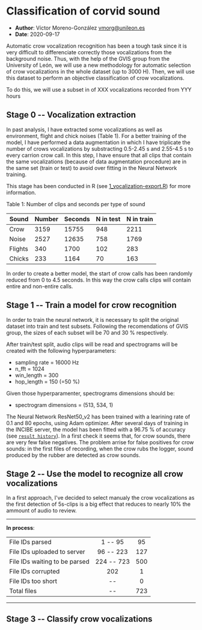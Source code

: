 # Classification of corvid sound
  * **Author**: Víctor Moreno-González <vmorg@unileon.es>
  * **Date**: 2020-09-17

Automatic crow vocalization recognition has been a tough
task since it is very difficult to differenciate correctly
those vocalizations from the background noise. Thus, with
the help of the GVIS group from the University of León, we
will use a new methodology for automatic selection of crow
vocalizations in the whole dataset (up to 3000 H). Then,
we will use this dataset to perform an objective
classification of crow vocalizations.

To do this, we will use a subset in of XXX vocalizations
recorded from YYY hours

## Stage 0 -- Vocalization extraction
In past analysis, I have extracted some vocalizations as
well as environment, flight and chick noises (Table 1).
For a better training of the model, I have performed
a data augmentation in which I have triplicate the number
of crows vocalizations by substracting 0.5-2.45 s and
2.55-4.5 s to every carrion crow call. In this step,
I have ensure that all clips that contain the
same vocalizations (because of data augmentation
procedure) are in the same set (train or test) to
avoid over fitting in the Neural Network training.

This stage has been conducted in R
(see [1_vocalization-export.R](src/1_vocalization-export.R))
for more information.

Table 1: Number of clips and seconds per type of sound

| Sound   | Number | Seconds | N in test | N in train |
|---------|--------|---------|-----------|------------|
| Crow    |  3159  |  15755  |    948    |   2211     |
| Noise   |  2527  |  12635  |    758    |   1769     |
| Flights |  340   |   1700  |    102    |    283     |
| Chicks  |  233   |   1164  |     70    |    163     |


In order to create a better model, the start of crow calls
has been randomly reduced from 0 to 4.5 seconds. In this
way the crow calls clips will contain entire and
non-entire calls.

## Stage 1 -- Train a model for crow recognition
In order to train the neural network, it is necessary to
split the original dataset into train and test subsets.
Following the recomendations of GVIS group, the sizes
of each subset will be 70 and 30 % respectively.

After train/test split, audio clips will be read and
spectrograms will be created with the following
hyperparameters:

  * sampling rate = 16000 Hz
  * n_fft = 1024
  * win_length = 300
  * hop_length = 150 (=50 %)

Given those hyperparamenter, spectrograms dimensions
should be:

  * spectrogram dimensions = (513, 534, 1)


The Neural Network ResNet50_v2 has been trained with a
learining rate of 0.1 and 80 epochs, using Adam optimizer.
After several days of training in the INCIBE server,
the model has been fitted with a 96.75 % of accuracy
(see [`result history`](results/ResNet50V2_historial_de_entrenamiento.csv)).
In a first check it seems that, for crow sounds, there are
very few false negatives. The problem arrise for false positives
for crow sounds: in the first files of recording, when the crow
rubs the logger, sound produced by the rubber are detected as crow sounds.

## Stage 2 -- Use the model to recognize all crow vocalizations

In a first approach, I've decided to select manualy the crow
vocalizations as the first detection of 5s-clips is a big effect
that reduces to nearly 10% the ammount of audio to review.

----
**In process**:

|                               |            |     |
|:------------------------------|:----------:|:---:|
| File IDs parsed               | 1 -- 95    | 95  |
| File IDs uploaded to server   | 96 -- 223  | 127 |
| File IDs waiting to be parsed | 224 -- 723 | 500 |
| File IDs corrupted            | 202        | 1   |
| File IDs too short            |     --     | 0   |
| Total files                   |     --     | 723 |

-----

## Stage 3 -- Classify crow vocalizations
